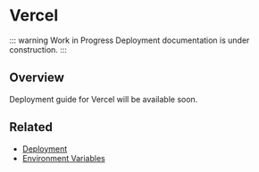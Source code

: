 # Vercel

::: warning Work in Progress
Deployment documentation is under construction.
:::

## Overview

Deployment guide for Vercel will be available soon.

## Related

- [Deployment](/deployment/)
- [Environment Variables](/guide/environment)
